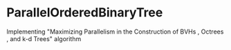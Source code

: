 # ParallelOrderedBinaryTree
Implementing "Maximizing Parallelism in the Construction of BVHs , Octrees , and k-d Trees" algorithm
